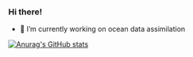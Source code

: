 ### Hi there!

- 🔭 I’m currently working on ocean data assimilation


[![Anurag's GitHub stats](https://github-readme-stats.vercel.app/api?username=aydogduali&count_private=true&show_icons=true&theme=swift)](https://github.com/anuraghazra/github-readme-stats)


<!--
**aydogduali/aydogduali** is a ✨ _special_ ✨ repository because its `README.md` (this file) appears on your GitHub profile.

Here are some ideas to get you started:

- 🌱 I’m currently learning ...
- 👯 I’m looking to collaborate on ...
- 🤔 I’m looking for help with ...
- 💬 Ask me about ...
- 📫 How to reach me: ...
- 😄 Pronouns: ...
- ⚡ Fun fact: ...
-->
